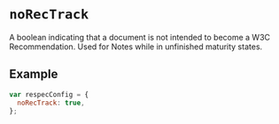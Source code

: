 # `noRecTrack`

A boolean indicating that a document is not intended to become a W3C Recommendation. Used for Notes while in unfinished maturity states.

## Example

```js
var respecConfig = {
  noRecTrack: true,
};
```
